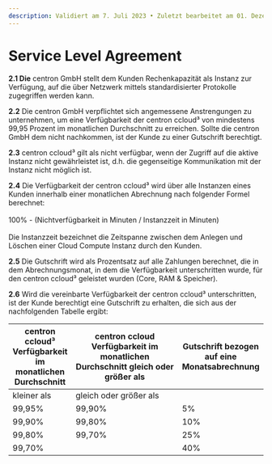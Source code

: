 ```yaml
---
description: Validiert am 7. Juli 2023 • Zuletzt bearbeitet am 01. Dezember 2023
---
```


# Service Level Agreement

**2.1 Die** centron GmbH stellt dem Kunden Rechenkapazität als Instanz zur Verfügung, auf die über Netzwerk mittels standardisierter Protokolle zugegriffen werden kann.

**2.2** Die centron GmbH verpflichtet sich angemessene Anstrengungen zu unternehmen, um eine Verfügbarkeit der centron ccloud³ von mindestens 99,95 Prozent im monatlichen Durchschnitt zu erreichen. Sollte die centron GmbH dem nicht nachkommen, ist der Kunde zu einer Gutschrift berechtigt.

**2.3** centron ccloud³ gilt als nicht verfügbar, wenn der Zugriff auf die aktive Instanz nicht gewährleistet ist, d.h. die gegenseitige Kommunikation mit der Instanz nicht möglich ist.

**2.4** Die Verfügbarkeit der centron ccloud³ wird über alle Instanzen eines Kunden innerhalb einer monatlichen Abrechnung nach folgender Formel berechnet:\
\
100% - (Nichtverfügbarkeit in Minuten / Instanzzeit in Minuten)\
\
Die Instanzzeit bezeichnet die Zeitspanne zwischen dem Anlegen und Löschen einer Cloud Compute Instanz durch den Kunden.

**2.5** Die Gutschrift wird als Prozentsatz auf alle Zahlungen berechnet, die in dem Abrechnungsmonat, in dem die Verfügbarkeit unterschritten wurde, für den centron ccloud³ geleistet wurden (Core, RAM & Speicher).

**2.6** Wird die vereinbarte Verfügbarkeit der centron ccloud³ unterschritten, ist der Kunde berechtigt eine Gutschrift zu erhalten, die sich aus der nachfolgenden Tabelle ergibt:

<table><thead><tr><th>centron ccloud³ Verfügbarkeit im monatlichen Durchschnitt</th><th width="216.33333333333331">centron ccloud Verfügbarkeit im monatlichen Durchschnitt gleich oder größer als</th><th>Gutschrift bezogen auf eine Monatsabrechnung</th></tr></thead><tbody><tr><td>kleiner als</td><td>gleich oder größer als</td><td> </td></tr><tr><td>99,95%</td><td>99,90%</td><td>5%</td></tr><tr><td>99,90%</td><td>99,80%</td><td>10%</td></tr><tr><td>99,80%</td><td>99,70%</td><td>25%</td></tr><tr><td>99,70%</td><td></td><td>40%</td></tr></tbody></table>
